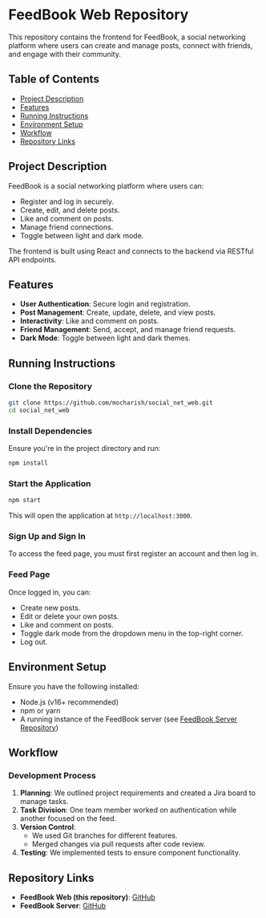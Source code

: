 # FeedBook Web Repository

This repository contains the frontend for FeedBook, a social networking platform where users can create and manage posts, connect with friends, and engage with their community.

## Table of Contents

- [Project Description](#project-description)
- [Features](#features)
- [Running Instructions](#running-instructions)
- [Environment Setup](#environment-setup)
- [Workflow](#workflow)
- [Repository Links](#repository-links)

## Project Description

FeedBook is a social networking platform where users can:

- Register and log in securely.
- Create, edit, and delete posts.
- Like and comment on posts.
- Manage friend connections.
- Toggle between light and dark mode.

The frontend is built using React and connects to the backend via RESTful API endpoints.

## Features

- **User Authentication**: Secure login and registration.
- **Post Management**: Create, update, delete, and view posts.
- **Interactivity**: Like and comment on posts.
- **Friend Management**: Send, accept, and manage friend requests.
- **Dark Mode**: Toggle between light and dark themes.

## Running Instructions

### Clone the Repository

```sh
git clone https://github.com/mocharish/social_net_web.git
cd social_net_web
```

### Install Dependencies

Ensure you're in the project directory and run:

```sh
npm install
```

### Start the Application

```sh
npm start
```

This will open the application at `http://localhost:3000`.

### Sign Up and Sign In

To access the feed page, you must first register an account and then log in.

### Feed Page

Once logged in, you can:

- Create new posts.
- Edit or delete your own posts.
- Like and comment on posts.
- Toggle dark mode from the dropdown menu in the top-right corner.
- Log out.

## Environment Setup

Ensure you have the following installed:

- Node.js (v16+ recommended)
- npm or yarn
- A running instance of the FeedBook server (see [FeedBook Server Repository](https://github.com/mocharish/social_net_server))

## Workflow

### Development Process

1. **Planning**: We outlined project requirements and created a Jira board to manage tasks.
2. **Task Division**: One team member worked on authentication while another focused on the feed.
3. **Version Control**:
   - We used Git branches for different features.
   - Merged changes via pull requests after code review.
4. **Testing**: We implemented tests to ensure component functionality.

## Repository Links

- **FeedBook Web (this repository)**: [GitHub](https://github.com/mocharish/social_net_web)
- **FeedBook Server**: [GitHub](https://github.com/mocharish/social_net_server)






